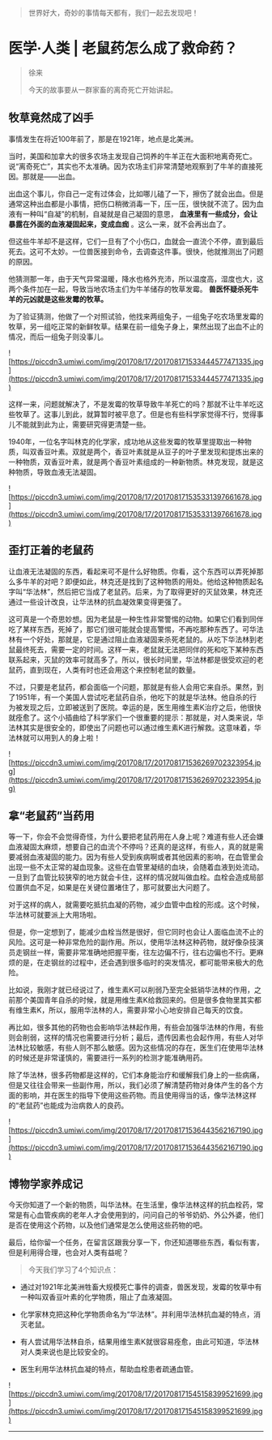 > 世界好大，奇妙的事情每天都有，我们一起去发现吧！

# 医学·人类 | 老鼠药怎么成了救命药？

> 徐来
> 
> 今天的故事要从一群家畜的离奇死亡开始讲起。

## 牧草竟然成了凶手

事情发生在将近100年前了，那是在1921年，地点是北美洲。

当时，美国和加拿大的很多农场主发现自己饲养的牛羊正在大面积地离奇死亡。说“离奇死亡”，其实也不太准确。因为农场主们非常清楚地观察到了牛羊的直接死因。那就是——出血。

出血这个事儿，你自己一定有过体会，比如哪儿磕了一下，擦伤了就会出血。但是通常这种出血都是小事情，把伤口稍微消毒一下，压一压，很快就不流了。因为血液有一种叫“自凝”的机制，自凝就是自己凝固的意思， **血液里有一些成分，会让暴露在外面的血液凝固起来，变成血痂** 。这么一来，就不会再出血了。

但这些牛羊却不是这样，它们一旦有了个小伤口，血就会一直流个不停，直到最后死去。这可不太妙。一位兽医接到命令，去调查这件事。很快，他就推测出了问题的原因。

他猜测那一年，由于天气异常温暖，降水也格外充沛，所以温度高，湿度也大，这两个条件加在一起，导致当地农场主们为牛羊储存的牧草发霉。 **兽医怀疑杀死牛羊的元凶就是这些发霉的牧草。**

为了验证猜测，他做了一个对照试验，他找来两组兔子，一组兔子吃农场里发霉的牧草，另一组吃正常的新鲜牧草。结果在前一组兔子身上，果然出现了出血不止的情况，而后一组兔子则没事儿。

![https://piccdn3.umiwi.com/img/201708/17/201708171533444577471335.jpg](https://piccdn3.umiwi.com/img/201708/17/201708171533444577471335.jpg)

这样一来，问题就解决了，不是发霉的牧草导致牛羊死亡的吗？那就不让牛羊吃这些牧草了。这事儿到此，就算暂时被平息了。但是也有些科学家觉得不行，觉得事儿不能就到此为止，需要研究得更清楚一些。

1940年，一位名字叫林克的化学家，成功地从这些发霉的牧草里提取出一种物质，叫双香豆叶素。双就是两个，香豆叶素就是从豆子的叶子里发现和提炼出来的一种物质，双香豆叶素，就是两个香豆叶素组成的一种新物质。林克发现，就是这种物质，导致血液无法凝固。

![https://piccdn3.umiwi.com/img/201708/17/201708171535331397661678.jpg](https://piccdn3.umiwi.com/img/201708/17/201708171535331397661678.jpg)

## 歪打正着的老鼠药

让血液无法凝固的东西，看起来可不是什么好物质。你看，这个东西可以弄死掉那么多牛羊的对吧？即便如此，林克还是找到了这种物质的用处。他给这种物质起名字叫“华法林”，然后把它当成了老鼠药。后来，为了取得更好的灭鼠效果，林克还通过一些设计改良，让华法林的抗血凝效果变得更强了。

这可真是一个奇思妙想。因为老鼠是一种生性非常警惕的动物。如果它们看到同伴吃了某样东西，死掉了，那它们很可能就会提高警惕，不再吃那种东西了。可华法林有一个好处，那就是，它是通过阻止血液凝固来杀死老鼠的。从吃下华法林到老鼠最终死去，需要一定的时间。这样一来，老鼠就无法把同伴的死和吃下某种东西联系起来，灭鼠的效率可就高多了。所以，很长时间里，华法林都是很受欢迎的老鼠药，直到现在，人类有时也还会用这个来控制老鼠的数量。

不过，只要是老鼠药，都会面临一个问题，那就是有些人会用它来自杀。果然，到了1951年，有一个美国人尝试吃老鼠药自杀，他吃下的就是华法林。他自杀的行为被发现之后，立即被送到了医院。幸运的是，医生用维生素K治疗之后，他很快就痊愈了。这个小插曲给了科学家们一个很重要的提示：那就是，对人类来说，华法林其实是很安全的，即使出了问题也可以通过维生素K进行解救。这意味着，华法林就可以用到人的身上啦！    

![https://piccdn3.umiwi.com/img/201708/17/201708171536269702323954.jpg](https://piccdn3.umiwi.com/img/201708/17/201708171536269702323954.jpg)

## 拿“老鼠药”当药用

等一下，你会不会觉得奇怪，为什么要把老鼠药用在人身上呢？难道有些人还会嫌血液凝固太麻烦，想要自己的血流个不停吗？还真的是这样，有些人，真的就是需要减弱血液凝固的能力。因为有些人受到疾病啊或者其他因素的影响，在血管里会出现一些不太正常的凝血现象。这些在血管里凝结的血块，会随着血液到处流动。一旦到了血管比较狭窄的地方就会卡住，这样的情况就叫做血栓。血栓会造成局部位置供血不足，如果是在关键位置堵住了，那可就要出大问题了。

对于这样的病人，就需要吃抵抗血凝的药物，减少血管中血栓的形成。这个时候，华法林可就要派上大用场啦。

但是，你一定想到了，能减少血栓当然是很好，但它同时也会让人面临血流不止的风险。这可是一种非常危险的副作用。所以，使用华法林这种药物，就好像杂技演员走钢丝一样，需要非常准确地把握平衡，往左边偏不行，往右边偏也不行。更麻烦的是，在走钢丝的过程中，还会遇到很多临时的突发情况，都可能带来极大的危险。

比如说，我刚才就已经说过了，维生素K可以削弱乃至完全抵销华法林的作用，之前那个美国青年自杀的时候，就是用维生素K给救回来的。但是很多食物里其实都有维生素K，所以，服用华法林的人，需要非常小心地安排自己每天的饮食。

再比如，很多其他的药物也会影响华法林起作用，有些会加强华法林的作用，有些则会削弱，这样的情况也需要进行分析；最后，遗传因素也会起作用，有些人对华法林比较敏感，有些人则不那么敏感。因为这些情况的存在，医生们在使用华法林的时候还是非常谨慎的，需要进行一系列的检测才能准确用药。

除了华法林，很多药物都是这样的，它们本身能治疗和缓解我们身上的一些病痛，但是又往往会带来一些副作用，所以，我们必须了解清楚药物对身体产生的各个方面的影响，并在医生的指导下使用这些药物。而且使用得当的话，像华法林这样的“老鼠药”也能成为治病救人的良药。

![https://piccdn3.umiwi.com/img/201708/17/201708171536443562167190.jpg](https://piccdn3.umiwi.com/img/201708/17/201708171536443562167190.jpg)

## 博物学家养成记

今天你知道了一个新的物质，叫华法林。在生活里，像华法林这样的抗血栓药，常常是有心血管疾病的老年人才会使用到的，问问自己的爷爷奶奶、外公外婆，他们是否在使用这个药物，以及他们通常是怎么使用这些药物的吧。

最后，给你留一个任务，在留言区跟我分享一下，你还知道哪些东西，看似有害，但是利用得合理，也会对人类有益呢？

> 今天我们学习了4个知识点：

* 通过对1921年北美洲牲畜大规模死亡事件的调查，兽医发现，发霉的牧草中有一种叫双香豆叶素的化学物质，阻止了血液凝固。

* 化学家林克把这种化学物质命名为“华法林”。并利用华法林抗血凝的特点，消灭老鼠。

* 有人尝试用华法林自杀，结果用维生素K就很容易痊愈，由此可知道，华法林对人类来说也是比较安全的。

* 医生利用华法林抗血凝的特点，帮助血栓患者疏通血管。    

![https://piccdn3.umiwi.com/img/201708/17/201708171545158399521699.jpg](https://piccdn3.umiwi.com/img/201708/17/201708171545158399521699.jpg)

---
